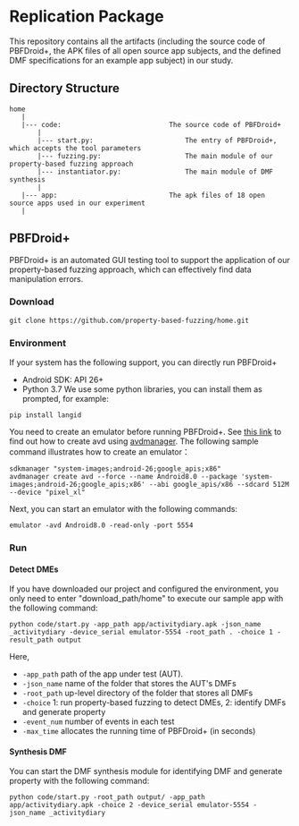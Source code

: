 # Replication Package

This repository contains all the artifacts (including the source code of PBFDroid+, the APK files of all open source app subjects, and the defined DMF specifications for an example app subject) in our study.

## Directory Structure

    home
       |
       |--- code:                           The source code of PBFDroid+
           |
           |--- start.py:                       The entry of PBFDroid+, which accepts the tool parameters
           |--- fuzzing.py:                     The main module of our property-based fuzzing approach
           |--- instantiator.py:                The main module of DMF synthesis
           |
       |--- app:                            The apk files of 18 open source apps used in our experiment
       |

## PBFDroid+

PBFDroid+ is an automated GUI testing tool to support the application of our property-based fuzzing approach, which can effectively find data manipulation errors.


### Download

```
git clone https://github.com/property-based-fuzzing/home.git
```

### Environment

If your system has the following support, you can directly run PBFDroid+ 
- Android SDK: API 26+
- Python 3.7
We use some python libraries, you can install them as prompted, for example:
```
pip install langid
```
You need to create an emulator before running PBFDroid+. See [this link](https://stackoverflow.com/questions/43275238/how-to-set-system-images-path-when-creating-an-android-avd) to find out how to create avd using [avdmanager](https://developer.android.com/studio/command-line/avdmanager).
The following sample command illustrates how to create an emulator：
```
sdkmanager "system-images;android-26;google_apis;x86"
avdmanager create avd --force --name Android8.0 --package 'system-images;android-26;google_apis;x86' --abi google_apis/x86 --sdcard 512M --device "pixel_xl"
```
Next, you can start an emulator with the following commands:
```
emulator -avd Android8.0 -read-only -port 5554 
```

### Run

#### Detect DMEs 
If you have downloaded our project and configured the environment, you only need to enter "download_path/home" to execute our sample app with the following command:
```
python code/start.py -app_path app/activitydiary.apk -json_name _activitydiary -device_serial emulator-5554 -root_path . -choice 1 -result_path output
```
Here, 
* `-app_path` path of the app under test (AUT). 
* `-json_name` name of the folder that stores the AUT's DMFs
* `-root_path` up-level directory of the folder that stores all DMFs
* `-choice` 1: run property-based fuzzing to detect DMEs, 2: identify DMFs and generate property
* `-event_num` number of events in each test
* `-max_time` allocates the running time of PBFDroid+ (in seconds)

#### Synthesis DMF
You can start the DMF synthesis module for identifying DMF and generate property with the following command:
```
python code/start.py -root_path output/ -app_path app/activitydiary.apk -choice 2 -device_serial emulator-5554 -json_name _activitydiary
```

